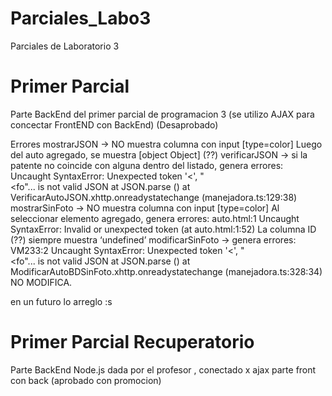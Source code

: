 # Parciales_Labo3
Parciales de Laboratorio 3 

# Primer Parcial
Parte BackEnd del primer parcial de programacion 3 (se utilizo AJAX para concectar FrontEND con BackEnd) (Desaprobado)

Errores
mostrarJSON -> NO muestra columna con input [type=color]
Luego del auto agregado, se muestra [object Object] (??)
verificarJSON -> si la patente no coincide con alguna dentro del listado, genera errores:
Uncaught SyntaxError: Unexpected token '<', "<br /> <fo"... is not valid JSON at JSON.parse (<anonymous>) at VerificarAutoJSON.xhttp.onreadystatechange (manejadora.ts:129:38)
mostrarSinFoto -> NO muestra columna con input [type=color]
Al seleccionar elemento agregado, genera errores:
auto.html:1 Uncaught SyntaxError: Invalid or unexpected token (at auto.html:1:52)
La columna ID (??) siempre muestra ‘undefined’
modificarSinFoto -> genera errores: VM233:2 Uncaught SyntaxError: Unexpected token '<', "
<br /> <fo"... is not valid JSON at JSON.parse (<anonymous>)
    at ModificarAutoBDSinFoto.xhttp.onreadystatechange (manejadora.ts:328:34)
NO MODIFICA.

en un futuro lo arreglo :s

# Primer Parcial Recuperatorio 
Parte BackEnd Node.js dada por el profesor , conectado x ajax parte front con back (aprobado con promocion)
